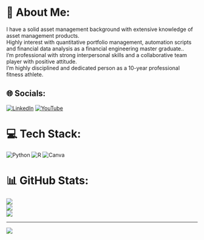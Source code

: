 # 💫 About Me:
I have a solid asset management background with extensive knowledge of asset management products. <br>Highly interest with quantitative portfolio management, automation scripts and financial data analysis as a financial engineering master graduate.. <br>I’m professional with strong interpersonal skills and a collaborative team player with positive attitude. <br>I’m highly disciplined and dedicated person as a 10-year professional fitness athlete.


## 🌐 Socials:
[![LinkedIn](https://img.shields.io/badge/LinkedIn-%230077B5.svg?logo=linkedin&logoColor=white)](https://linkedin.com/in/alihanucar) [![YouTube](https://img.shields.io/badge/YouTube-%23FF0000.svg?logo=YouTube&logoColor=white)](https://youtube.com/c/@alihanucar) 

# 💻 Tech Stack:
![Python](https://img.shields.io/badge/python-3670A0?style=for-the-badge&logo=python&logoColor=ffdd54) ![R](https://img.shields.io/badge/r-%23276DC3.svg?style=for-the-badge&logo=r&logoColor=white) ![Canva](https://img.shields.io/badge/Canva-%2300C4CC.svg?style=for-the-badge&logo=Canva&logoColor=white)
# 📊 GitHub Stats:
![](https://github-readme-stats.vercel.app/api?username=alihanucar&theme=tokyonight&hide_border=false&include_all_commits=false&count_private=false)<br/>
![](https://github-readme-streak-stats.herokuapp.com/?user=alihanucar&theme=tokyonight&hide_border=false)<br/>
![](https://github-readme-stats.vercel.app/api/top-langs/?username=alihanucar&theme=tokyonight&hide_border=false&include_all_commits=false&count_private=false&layout=compact)

---
[![](https://visitcount.itsvg.in/api?id=alihanucar&icon=0&color=0)](https://visitcount.itsvg.in)

<!-- Proudly created with GPRM ( https://gprm.itsvg.in ) -->
<!--
**alihanucar/alihanucar** is a ✨ _special_ ✨ repository because its `README.md` (this file) appears on your GitHub profile.

Here are some ideas to get you started:

- 🔭 I’m currently working on ...
- 🌱 I’m currently learning ...
- 👯 I’m looking to collaborate on ...
- 🤔 I’m looking for help with ...
- 💬 Ask me about ...
- 📫 How to reach me: ...
- 😄 Pronouns: ...
- ⚡ Fun fact: ...
-->
